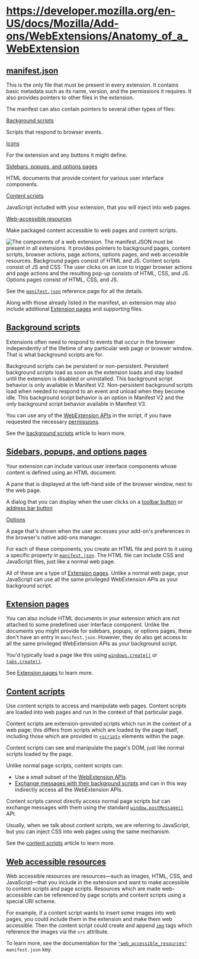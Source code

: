 # https://developer.mozilla.org/en-US/docs/Mozilla/Add-ons/WebExtensions/Anatomy_of_a_WebExtension

## [manifest.json](#manifest.json)

This is the only file that must be present in every extension. It contains basic metadata such as its name, version, and the permissions it requires. It also provides pointers to other files in the extension.

The manifest can also contain pointers to several other types of files:

[Background scripts](#background_scripts_2)

Scripts that respond to browser events.

[Icons](#icons)

For the extension and any buttons it might define.

[Sidebars, popups, and options pages](#sidebars_popups_and_options_pages_2)

HTML documents that provide content for various user interface components.

[Content scripts](#content_scripts_2)

JavaScript included with your extension, that you will inject into web pages.

[Web-accessible resources](#web_accessible_resources)

Make packaged content accessible to web pages and content scripts.

![The components of a web extension. The manifest.JSON must be present in all extensions. It provides pointers to background pages, content scripts, browser actions, page actions, options pages, and web accessible resources. Background pages consist of HTML and JS. Content scripts consist of JS and CSS. The user clicks on an icon to trigger browser actions and page actions and the resulting pop-up consists of HTML, CSS, and JS. Options pages consist of HTML, CSS, and JS.](https://developer.mozilla.org/en-US/docs/Mozilla/Add-ons/WebExtensions/Anatomy_of_a_WebExtension/webextension-anatomy.png)

See the [`manifest.json`](https://developer.mozilla.org/en-US/docs/Mozilla/Add-ons/WebExtensions/manifest.json) reference page for all the details.

Along with those already listed in the manifest, an extension may also include additional [Extension pages](https://developer.mozilla.org/en-US/docs/Mozilla/Add-ons/WebExtensions/user_interface/Extension_pages) and supporting files.

## [Background scripts](#background_scripts)

Extensions often need to respond to events that occur in the browser independently of the lifetime of any particular web page or browser window. That is what background scripts are for.

Background scripts can be persistent or non-persistent. Persistent background scripts load as soon as the extension loads and stay loaded until the extension is disabled or uninstalled. This background script behavior is only available in Manifest V2. Non-persistent background scripts load when needed to respond to an event and unload when they become idle. This background script behavior is an option in Manifest V2 and the only background script behavior available in Manifest V3.

You can use any of the [WebExtension APIs](https://developer.mozilla.org/en-US/docs/Mozilla/Add-ons/WebExtensions/API) in the script, if you have requested the necessary [permissions](https://developer.mozilla.org/en-US/docs/Mozilla/Add-ons/WebExtensions/manifest.json/permissions).

See the [background scripts](https://developer.mozilla.org/en-US/docs/Mozilla/Add-ons/WebExtensions/Background_scripts) article to learn more.

## [Sidebars, popups, and options pages](#sidebars_popups_and_options_pages)

Your extension can include various user interface components whose content is defined using an HTML document:

A pane that is displayed at the left-hand side of the browser window, next to the web page.

A dialog that you can display when the user clicks on a [toolbar button](https://developer.mozilla.org/en-US/docs/Mozilla/Add-ons/WebExtensions/user_interface/Toolbar_button) or [address bar button](https://developer.mozilla.org/en-US/docs/Mozilla/Add-ons/WebExtensions/user_interface/Page_actions)

[Options](https://developer.mozilla.org/en-US/docs/Mozilla/Add-ons/WebExtensions/user_interface/Options_pages)

A page that's shown when the user accesses your add-on's preferences in the browser's native add-ons manager.

For each of these components, you create an HTML file and point to it using a specific property in [`manifest.json`](https://developer.mozilla.org/en-US/docs/Mozilla/Add-ons/WebExtensions/manifest.json). The HTML file can include CSS and JavaScript files, just like a normal web page.

All of these are a type of [Extension pages](https://developer.mozilla.org/en-US/docs/Mozilla/Add-ons/WebExtensions/user_interface/Extension_pages). Unlike a normal web page, your JavaScript can use all the same privileged WebExtension APIs as your background script.

## [Extension pages](#extension_pages)

You can also include HTML documents in your extension which are not attached to some predefined user interface component. Unlike the documents you might provide for sidebars, popups, or options pages, these don't have an entry in `manifest.json`. However, they do also get access to all the same privileged WebExtension APIs as your background script.

You'd typically load a page like this using [`windows.create()`](https://developer.mozilla.org/en-US/docs/Mozilla/Add-ons/WebExtensions/API/windows/create) or [`tabs.create()`](https://developer.mozilla.org/en-US/docs/Mozilla/Add-ons/WebExtensions/API/tabs/create).

See [Extension pages](https://developer.mozilla.org/en-US/docs/Mozilla/Add-ons/WebExtensions/user_interface/Extension_pages) to learn more.

## [Content scripts](#content_scripts)

Use content scripts to access and manipulate web pages. Content scripts are loaded into web pages and run in the context of that particular page.

Content scripts are extension-provided scripts which run in the context of a web page; this differs from scripts which are loaded by the page itself, including those which are provided in [`<script>`](https://developer.mozilla.org/en-US/docs/Web/HTML/Reference/Elements/script) elements within the page.

Content scripts can see and manipulate the page's DOM, just like normal scripts loaded by the page.

Unlike normal page scripts, content scripts can:

*   Use a small subset of the [WebExtension APIs](https://developer.mozilla.org/en-US/docs/Mozilla/Add-ons/WebExtensions/API).
*   [Exchange messages with their background scripts](https://developer.mozilla.org/en-US/docs/Mozilla/Add-ons/WebExtensions/Content_scripts#communicating_with_background_scripts) and can in this way indirectly access all the WebExtension APIs.

Content scripts cannot directly access normal page scripts but can exchange messages with them using the standard [`window.postMessage()`](https://developer.mozilla.org/en-US/docs/Web/API/Window/postMessage) API.

Usually, when we talk about content scripts, we are referring to JavaScript, but you can inject CSS into web pages using the same mechanism.

See the [content scripts](https://developer.mozilla.org/en-US/docs/Mozilla/Add-ons/WebExtensions/Content_scripts) article to learn more.

## [Web accessible resources](#web_accessible_resources)

Web accessible resources are resources—such as images, HTML, CSS, and JavaScript—that you include in the extension and want to make accessible to content scripts and page scripts. Resources which are made web-accessible can be referenced by page scripts and content scripts using a special URI scheme.

For example, if a content script wants to insert some images into web pages, you could include them in the extension and make them web accessible. Then the content script could create and append [`img`](https://developer.mozilla.org/en-US/docs/Web/HTML/Reference/Elements/img) tags which reference the images via the `src` attribute.

To learn more, see the documentation for the [`"web_accessible_resources"`](https://developer.mozilla.org/en-US/docs/Mozilla/Add-ons/WebExtensions/manifest.json/web_accessible_resources) `manifest.json` key.